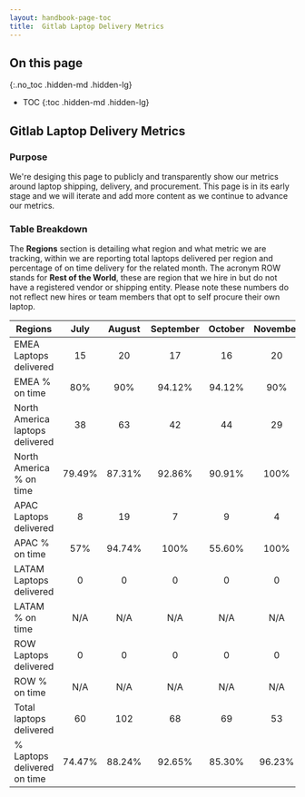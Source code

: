 ```yaml
---
layout: handbook-page-toc
title:  Gitlab Laptop Delivery Metrics
---
```

## On this page
{:.no_toc .hidden-md .hidden-lg}
- TOC
{:toc .hidden-md .hidden-lg}

## Gitlab Laptop Delivery Metrics

### Purpose

We're desiging this page to publicly and transparently show our metrics around laptop shipping, delivery, and procurement. This page is in its early stage and we will iterate and add more content as we continue to advance our metrics. 

### Table Breakdown

The **Regions** section is detailing what region and what metric we are tracking, within we are reporting total laptops delivered per region and percentage of on time delivery for the related month. The acronym ROW stands for **Rest of the World**, these are region that we hire in but do not have a registered vendor or shipping entity. Please note these numbers do not reflect new hires or team members that opt to self procure their own laptop. 


 
| Regions                         |July   |  August | September | October | November | December | January |
| -------------                   |:-----:|:-------:|:---------:|:-------:|:--------:|:--------:|:--------|
| EMEA Laptops delivered          |15     |20       |17         |16       |20        |9         |6        |
| EMEA % on time                  |80%    |90%      |94.12%     |94.12%   |90%       |99.90%    |83.40%   |
| North America laptops delivered |38     |63       |42         |44       |29        |18        |7        |
| North America % on time         |79.49% |87.31%   |92.86%     |90.91%   |100%      |83.49%    |100%     |
| APAC Laptops delivered          | 8     |19       |7          |9        |4         |1         |5        |
| APAC % on time                  |57%    |94.74%   |100%       |55.60%   |100%      |100%      |80%      |
| LATAM Laptops delivered         |0      |0        |0          |0        |0         |0         |0        |
| LATAM % on time                 |N/A    |N/A      |N/A        |N/A      |N/A       |N/A       |N/A      |
| ROW Laptops delivered           |0      |0        |0          |0        |0         |0         |0        |
| ROW % on time                   |N/A    |N/A      |N/A        |N/A      |N/A       |N/A       |N/A      |
| Total laptops delivered         |60     |102      |68         |69       |53        |29        |18       |
| % Laptops delivered on time     |74.47% |88.24%   |92.65%     |85.30%   |96.23%    |86.30%    |88.90%   |

